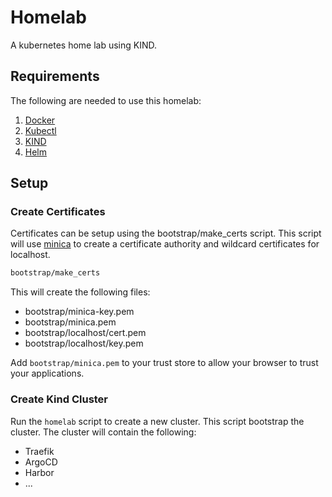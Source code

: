 # Homelab

A kubernetes home lab using KIND.


## Requirements

The following are needed to use this homelab:  

1. [Docker](https://www.docker.com/get-started/)
2. [Kubectl](https://kubernetes.io/docs/tasks/tools/)
3. [KIND](https://kind.sigs.k8s.io/docs/user/quick-start/#installation)
3. [Helm](https://helm.sh/docs/intro/install/)

## Setup

### Create Certificates
   
   Certificates can be setup using the bootstrap/make_certs script.  This script will use [minica](https://github.com/jsha/minica) to create a certificate authority and wildcard certificates for localhost.

   ```bash
   bootstrap/make_certs
   ```

   This will create the following files:  
   - bootstrap/minica-key.pem
   - bootstrap/minica.pem
   - bootstrap/localhost/cert.pem
   - bootstrap/localhost/key.pem

   Add `bootstrap/minica.pem` to your trust store to allow your browser to trust your applications.  

### Create Kind Cluster

   Run the `homelab` script to create a new cluster.  This script bootstrap the cluster.  The cluster will contain the following:  

   - Traefik
   - ArgoCD
   - Harbor
   - ...